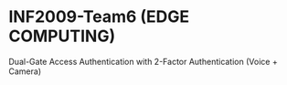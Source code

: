 # INF2009-Team6 (EDGE COMPUTING)
Dual-Gate Access Authentication with 2-Factor Authentication (Voice + Camera)
